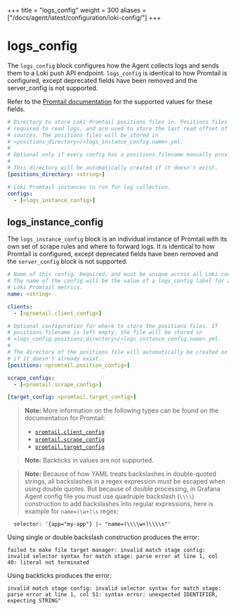 +++
title = "logs_config"
weight = 300
aliases = ["/docs/agent/latest/configuration/loki-config/"]
+++

# logs_config

The `logs_config` block configures how the Agent collects logs and sends them to
a Loki push API endpoint. `logs_config` is identical to how Promtail is
configured, except deprecated fields have been removed and the server_config is
not supported.

Refer to the
[Promtail documentation](https://github.com/grafana/loki/tree/master/docs/sources/clients/promtail#client_config)
for the supported values for these fields.

```yaml
# Directory to store Loki Promtail positions files in. Positions files are
# required to read logs, and are used to store the last read offset of log
# sources. The positions files will be stored in
# <positions_directory>/<logs_instance_config.name>.yml.
#
# Optional only if every config has a positions.filename manually provided.
#
# This directory will be automatically created if it doesn't exist.
[positions_directory: <string>]

# Loki Promtail instances to run for log collection.
configs:
  - [<logs_instance_config>]
```

## logs_instance_config

The `logs_instance_config` block is an individual instance of Promtail with its
own set of scrape rules and where to forward logs. It is identical to how
Promtail is configured, except deprecated fields have been removed and the
`server_config` block is not supported.

```yaml
# Name of this config. Required, and must be unique across all Loki configs.
# The name of the config will be the value of a logs_config label for all
# Loki Promtail metrics.
name: <string>

clients:
  - [<promtail.client_config>]

# Optional configuration for where to store the positions files. If
# positions.filename is left empty, the file will be stored in
# <logs_config.positions_directory>/<logs_instance_config.name>.yml.
#
# The directory of the positions file will automatically be created on start up
# if it doesn't already exist..
[positions: <promtail.position_config>]

scrape_configs:
  - [<promtail.scrape_config>]

[target_config: <promtail.target_config>]
```
> **Note:** More information on the following types can be found on the
> documentation for Promtail:
>
> * [`promtail.client_config`](https://github.com/grafana/loki/tree/master/docs/sources/clients/promtail#client_config)
> * [`promtail.scrape_config`](https://github.com/grafana/loki/tree/master/docs/sources/clients/promtail#scrape_config)
> * [`promtail.target_config`](https://github.com/grafana/loki/tree/master/docs/sources/clients/promtail#target_config)

> **Note:** Backticks in values are not supported. 

> **Note:**  Because of how YAML treats backslashes in double-quoted strings, 
> all backslashes in a regex expression must be escaped when using double 
> quotes. But because of double processing, in Grafana Agent config file 
> you must use quadruple backslash (`\\\\`) construction to add backslashes 
> into regular expressions, here is example for `name=(\w+)\s` regex:
```
  selector: '{app="my-app"} |~ "name=(\\\\w+)\\\\s"'
```

Using single or double backslash construction produces the error:
```
failed to make file target manager: invalid match stage config: invalid selector syntax for match stage: parse error at line 1, col 40: literal not terminated
```
Using backticks produces the error:
```
invalid match stage config: invalid selector syntax for match stage: parse error at line 1, col 51: syntax error: unexpected IDENTIFIER, expecting STRING"
```
